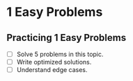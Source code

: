 # 1 Easy Problems

## Practicing 1 Easy Problems
- [ ] Solve 5 problems in this topic.
- [ ] Write optimized solutions.
- [ ] Understand edge cases.
